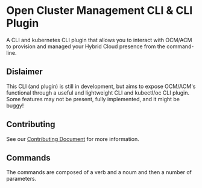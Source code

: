 # Open Cluster Management CLI & CLI Plugin

A CLI and kubernetes CLI plugin that allows you to interact with OCM/ACM to provision and managed your Hybrid Cloud presence from the command-line.

## Dislaimer

This CLI (and plugin) is still in development, but aims to expose OCM/ACM's functional through a useful and lightweight CLI and kubectl/oc CLI plugin.  Some features may not be present, fully implemented, and it might be buggy!  

## Contributing

See our [Contributing Document](CONTRIBUTING.md) for more information.  

## Commands

The commands are composed of a verb and a noum and then a number of parameters.


